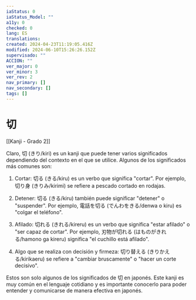 ```yaml
---
iaStatus: 0
iaStatus_Model: ""
a11y: 0
checked: 0
lang: ES
translations: 
created: 2024-04-23T11:19:05.416Z
modified: 2024-06-10T15:26:26.152Z
supervisado: ""
ACCION: ""
ver_major: 0
ver_minor: 3
ver_rev: 2
nav_primary: []
nav_secondary: []
tags: []
---
```

# 切

[[Kanji - Grado 2]]

Claro, 切 (きり/kiri) es un kanji que puede tener varios significados dependiendo del contexto en el que se utilice. Algunos de los significados más comunes son:

1. Cortar: 切る (きる/kiru) es un verbo que significa "cortar". Por ejemplo, 切り身 (きりみ/kirimi) se refiere a pescado cortado en rodajas.

2. Detener: 切る (きる/kiru) también puede significar "detener" o "suspender". Por ejemplo, 電話を切る (でんわをきる/denwa o kiru) es "colgar el teléfono".

3. Afilado: 切れる (きれる/kireru) es un verbo que significa "estar afilado" o "ser capaz de cortar". Por ejemplo, 刃物が切れる (はものがきれる/hamono ga kireru) significa "el cuchillo está afilado".

4. Algo que se realiza con decisión y firmeza: 切り替える (きりかえる/kirikaeru) se refiere a "cambiar bruscamente" o "hacer un corte decisivo".

Estos son solo algunos de los significados de 切 en japonés. Este kanji es muy común en el lenguaje cotidiano y es importante conocerlo para poder entender y comunicarse de manera efectiva en japonés.
